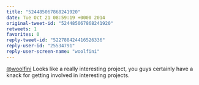 ```yaml
---
title: "524485067868241920"
date: Tue Oct 21 08:59:19 +0000 2014
original-tweet-id: "524485067868241920"
retweets: 1
favorites: 0
reply-tweet-id: "522788424416526336"
reply-user-id: "25534791"
reply-user-screen-name: "woolfini"
---
```

<a href="https://twitter.com/woolfini">@woolfini</a> Looks like a really interesting project, you guys certainly have a knack for getting involved in interesting projects.
